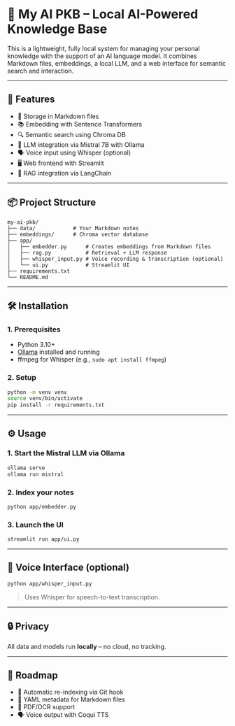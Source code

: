 # 🧠 My AI PKB – Local AI-Powered Knowledge Base

This is a lightweight, fully local system for managing your personal knowledge with the support of an AI language model. It combines Markdown files, embeddings, a local LLM, and a web interface for semantic search and interaction.

---

## 🚀 Features

- 📝 Storage in Markdown files  
- 📚 Embedding with Sentence Transformers  
- 🔍 Semantic search using Chroma DB  
- 🧠 LLM integration via Mistral 7B with Ollama  
- 🗣️ Voice input using Whisper (optional)  
- 🖥️ Web frontend with Streamlit  
- 🔌 RAG integration via LangChain  

---

## 📦 Project Structure

```
my-ai-pkb/
├── data/            # Your Markdown notes
├── embeddings/      # Chroma vector database
├── app/
│   ├── embedder.py      # Creates embeddings from Markdown files
│   ├── rag.py           # Retrieval + LLM response
│   ├── whisper_input.py # Voice recording & transcription (optional)
│   └── ui.py            # Streamlit UI
├── requirements.txt
└── README.md
```

---

## 🛠️ Installation

### 1. Prerequisites

- Python 3.10+  
- [Ollama](https://ollama.com/) installed and running  
- ffmpeg for Whisper (e.g., `sudo apt install ffmpeg`)  

### 2. Setup

```bash
python -m venv venv
source venv/bin/activate
pip install -r requirements.txt
```

---

## ⚙️ Usage

### 1. Start the Mistral LLM via Ollama

```bash
ollama serve
ollama run mistral
```

### 2. Index your notes

```bash
python app/embedder.py
```

### 3. Launch the UI

```bash
streamlit run app/ui.py
```

---

## 🎤 Voice Interface (optional)

```bash
python app/whisper_input.py
```

> Uses Whisper for speech-to-text transcription.

---

## 🔒 Privacy

All data and models run **locally** – no cloud, no tracking.

---

## 📍 Roadmap

- 🔁 Automatic re-indexing via Git hook  
- 🧾 YAML metadata for Markdown files  
- 📄 PDF/OCR support  
- 🗣️ Voice output with Coqui TTS  
